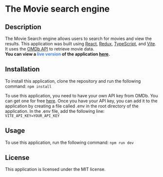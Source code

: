 # The Movie search engine
## Description
The Movie Search engine allows users to search for movies and view the results. This application was built using [React](https://reactjs.org/), [Redux](https://redux.js.org/), [TypeScript](https://www.typescriptlang.org/), and [Vite](https://vitejs.dev/). It uses the [OMDb API](http://www.omdbapi.com/) to retrieve movie data.  
**You can view a <span style="color:#3e84f9;">live version</span> of the application [here](https://an-anas.github.io/).**
## Installation
To install this application, clone the repository and run the following command:
```npm install```

To use this application, you need to have your own API key from OMDb. You can get one for free [here](http://www.omdbapi.com/apikey.aspx). Once you have your API key, you can add it to the application by creating a file called .env in the root directory of the application. In the .env file, add the following line:
```VITE_API_KEY=YOUR_API_KEY```
## Usage
To use this application, run the following command:
```npm run dev```
## License
This application is licensed under the MIT license.